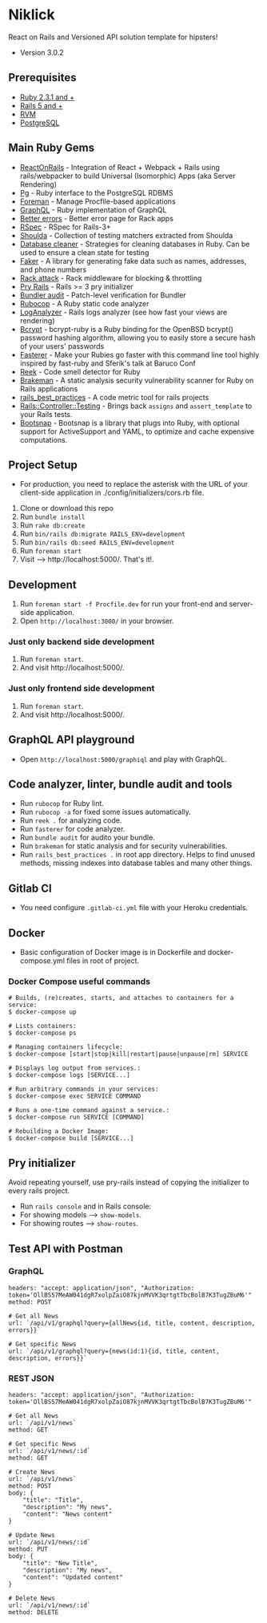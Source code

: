 # Niklick
React on Rails and Versioned API solution template for hipsters!

* Version 3.0.2

## Prerequisites
* [Ruby 2.3.1 and +](https://www.ruby-lang.org/en/downloads/)
* [Rails 5 and +](http://guides.rubyonrails.org/getting_started.html)
* [RVM](https://rvm.io/)
* [PostgreSQL](https://www.postgresql.org/docs/)

## Main Ruby Gems
* [ReactOnRails](https://github.com/shakacode/react_on_rails) - Integration of React + Webpack + Rails using rails/webpacker to build Universal (Isomorphic) Apps (aka Server Rendering)
* [Pg](https://bitbucket.org/ged/ruby-pg/wiki/Home) - Ruby interface to the PostgreSQL RDBMS
* [Foreman](https://github.com/ddollar/foreman) - Manage Procfile-based applications
* [GraphQL](https://github.com/rmosolgo/graphql-ruby) - Ruby implementation of GraphQL
* [Better errors](https://github.com/charliesome/better_errors) - Better error page for Rack apps
* [RSpec](https://github.com/rspec/rspec-rails) - RSpec for Rails-3+
* [Shoulda](http://matchers.shoulda.io/) - Collection of testing matchers extracted from Shoulda
* [Database cleaner](http://databasecleaner.github.io/) - Strategies for cleaning databases in Ruby. Can be used to ensure a clean state for testing
* [Faker](https://github.com/stympy/faker) - A library for generating fake data such as names, addresses, and phone numbers
* [Rack attack](https://github.com/kickstarter/rack-attack) - Rack middleware for blocking & throttling
* [Pry Rails](https://github.com/rweng/pry-rails) - Rails >= 3 pry initializer
* [Bundler audit](https://github.com/rubysec/bundler-audit) - Patch-level verification for Bundler
* [Rubocop](https://github.com/bbatsov/rubocop) - A Ruby static code analyzer 
* [LogAnalyzer](https://github.com/igorkasyanchuk/log_analyzer) - Rails logs analyzer (see how fast your views are rendering)
* [Bcrypt](https://github.com/codahale/bcrypt-ruby) - bcrypt-ruby is a Ruby binding for the OpenBSD bcrypt() password hashing algorithm, allowing you to easily store a secure hash of your users' passwords
* [Fasterer](https://github.com/DamirSvrtan/fasterer) - Make your Rubies go faster with this command line tool highly inspired by fast-ruby and Sferik's talk at Baruco Conf
* [Reek](https://github.com/troessner/reek) - Code smell detector for Ruby
* [Brakeman](https://github.com/presidentbeef/brakeman) - A static analysis security vulnerability scanner for Ruby on Rails applications
* [rails_best_practices](https://github.com/flyerhzm/rails_best_practices) - A code metric tool for rails projects
* [Rails::Controller::Testing](https://github.com/rails/rails-controller-testing) - Brings back `assigns` and `assert_template` to your Rails tests.
* [Bootsnap](https://github.com/Shopify/bootsnap) - Bootsnap is a library that plugs into Ruby, with optional support for ActiveSupport and YAML, to optimize and cache expensive computations.

## Project Setup
* For production, you need to replace the asterisk with the URL of your client-side application in ./config/initializers/cors.rb file.

1. Clone or download this repo
2. Run `bundle install`
3. Run `rake db:create`
4. Run `bin/rails db:migrate RAILS_ENV=development`
5. Run `bin/rails db:seed RAILS_ENV=development`
6. Run `foreman start`
7. Visit --> http://localhost:5000/. That's it!.

## Development
1. Run `foreman start -f Procfile.dev` for run your front-end and server-side application.
2. Open `http://localhost:3000/` in your browser.

### Just only backend side development
1. Run `foreman start`.
2. And visit http://localhost:5000/.

### Just only frontend side development
1. Run `foreman start`.
2. And visit http://localhost:5000/.

## GraphQL API playground
* Open `http://localhost:5000/graphiql` and play with GraphQL.

## Code analyzer, linter, bundle audit and tools
* Run `rubocop` for Ruby lint.
* Run `rubocop -a` for fixed some issues automatically.
* Run `reek .` for analyzing code.
* Run `fasterer` for code analyzer.
* Run `bundle audit` for audito your bundle.
* Run `brakeman` for static analysis and for security vulnerabilities.
* Run `rails_best_practices .` in root app directory. Helps to find unused methods, missing indexes into database tables and many other things.

## Gitlab CI
* You need configure `.gitlab-ci.yml` file with your Heroku credentials.

## Docker
* Basic configuration of Docker image is in Dockerfile and docker-compose.yml files in root of project.

### Docker Compose useful commands
```shell
# Builds, (re)creates, starts, and attaches to containers for a service:
$ docker-compose up

# Lists containers:
$ docker-compose ps

# Managing containers lifecycle:
$ docker-compose [start|stop|kill|restart|pause|unpause|rm] SERVICE

# Displays log output from services.:
$ docker-compose logs [SERVICE...]

# Run arbitrary commands in your services:
$ docker-compose exec SERVICE COMMAND

# Runs a one-time command against a service.:
$ docker-compose run SERVICE [COMMAND]

# Rebuilding a Docker Image:
$ docker-compose build [SERVICE...]
```

## Pry initializer
Avoid repeating yourself, use pry-rails instead of copying the initializer to every rails project.
* Run `rails console` and in Rails console:
* For showing models --> `show-models`.
* For showing routes --> `show-routes`.

## Test API with Postman
### GraphQL
```shell
headers: "accept: application/json", "Authorization: token='OllBS57MeAW041dgR7xolpZaiO87kjnMVVK3qrtgtTbcBolB7K3TugZBuM6'"
method: POST

# Get all News
url: `/api/v1/graphql?query={allNews{id, title, content, description, errors}}`

# Get specific News 
url: `/api/v1/graphql?query={news(id:1){id, title, content, description, errors}}`
```

### REST JSON
```shell
headers: "accept: application/json", "Authorization: token='OllBS57MeAW041dgR7xolpZaiO87kjnMVVK3qrtgtTbcBolB7K3TugZBuM6'"

# Get all News
url: `/api/v1/news`
method: GET

# Get specific News 
url: `/api/v1/news/:id`
method: GET

# Create News
url: `/api/v1/news`
method: POST
body: {
    "title": "Title",
    "description": "My news",
    "content": "News content"
}

# Update News 
url: `/api/v1/news/:id`
method: PUT
body: {
    "title": "New Title",
    "description": "My news",
    "content": "Updated content"
}

# Delete News 
url: `/api/v1/news/:id`
method: DELETE
```
